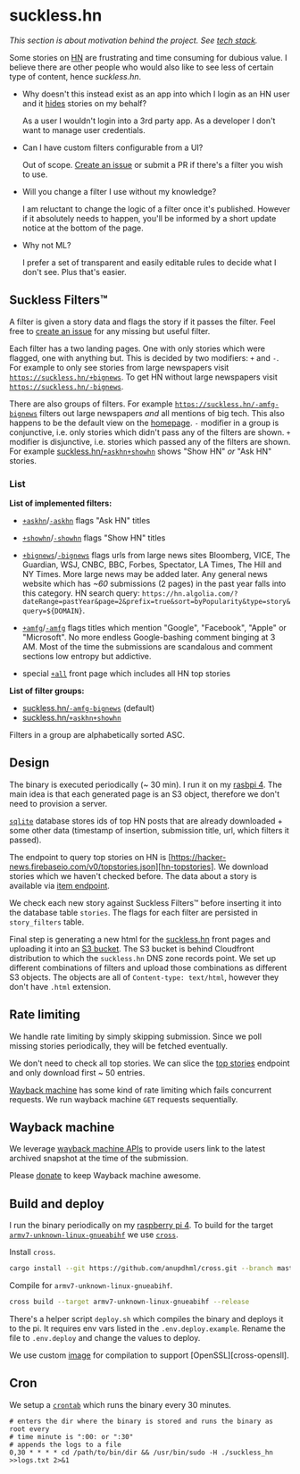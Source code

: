 # suckless.hn
*This section is about motivation behind the project. See [tech stack](#design).*

Some stories on [HN][hn] are frustrating and time consuming for dubious value. I believe there are other people who would also like to see less of certain type of content, hence *suckless.hn*.

* Why doesn't this instead exist as an app into which I login as an HN user and it [hides][hn-hide-story] stories on my behalf?

    As a user I wouldn't login into a 3rd party app. As a developer I don't want to manage user credentials.

* Can I have custom filters configurable from a UI?

    Out of scope. [Create an issue][create-issue] or submit a PR if there's a filter you wish to use.

* Will you change a filter I use without my knowledge?

    I am reluctant to change the logic of a filter once it's published. However if it absolutely needs to happen, you'll be informed by a short update notice at the bottom of the page.

* Why not ML?

    I prefer a set of transparent and easily editable rules to decide what I don't see. Plus that's easier.

## Suckless Filters™
A filter is given a story data and flags the story if it passes the filter. Feel free to [create an issue][create-issue] for any missing but useful filter.

Each filter has a two landing pages. One with only stories which were flagged, one with anything but. This is decided by two modifiers: `+` and `-`. For example to only see stories from large newspapers visit [`https://suckless.hn/+bignews`](https://suckless.hn/+bignews). To get HN without large newspapers visit [`https://suckless.hn/-bignews`](https://suckless.hn/-bignews).

There are also groups of filters. For example [`https://suckless.hn/-amfg-bignews`](https://suckless.hn/-amfg-bignews) filters out large newspapers _and_ all mentions of big tech. This also happens to be the default view on the [homepage][homepage]. `-` modifier in a group is conjunctive, i.e. only stories which didn't pass any of the filters are shown. `+` modifier is disjunctive, i.e. stories which passed any of the filters are shown. For example [suckless.hn/`+askhn+showhn`](https://suckless.hn/+askhn+showhn) shows "Show HN" _or_ "Ask HN" stories.

### List
**List of implemented filters:**
* [`+askhn`](https://suckless.hn/+askhn)/[`-askhn`](https://suckless.hn/-askhn) flags "Ask HN" titles

* [`+showhn`](https://suckless.hn/+showhn)/[`-showhn`](https://suckless.hn/-showhn) flags "Show HN" titles

* [`+bignews`](https://suckless.hn/+bignews)/[`-bignews`](https://suckless.hn/-bignews) flags urls from large news sites Bloomberg, VICE, The Guardian, WSJ, CNBC, BBC, Forbes, Spectator, LA Times, The Hill and NY Times. More large news may be added later. Any general news website which has *~60* submissions (2 pages) in the past year falls into this category. HN search query: `https://hn.algolia.com/?dateRange=pastYear&page=2&prefix=true&sort=byPopularity&type=story&query=${DOMAIN}`.

* [`+amfg`](https://suckless.hn/+amfg)/[`-amfg`](https://suckless.hn/-amfg) flags titles which mention "Google", "Facebook", "Apple" or "Microsoft". No more endless Google-bashing comment binging at 3 AM. Most of the time the submissions are scandalous and comment sections low entropy but addictive.

* special [`+all`](https://suckless.hn/+all) front page which includes all HN top stories

**List of filter groups:**
* [suckless.hn/`-amfg-bignews`](https://suckless.hn/-amfg-bignews) (default)
* [suckless.hn/`+askhn+showhn`](https://suckless.hn/+askhn+showhn)

Filters in a group are alphabetically sorted ASC.

## Design
The binary is executed periodically (~ 30 min). I run it on my [rasbpi 4][pi-4]. The main idea is that each generated page is an S3 object, therefore we don't need to provision a server.

[`sqlite`][sqlite] database stores ids of top HN posts that are already downloaded + some other data (timestamp of insertion, submission title, url, which filters it passed).

The endpoint to query top stories on HN is [https://hacker-news.firebaseio.com/v0/topstories.json][hn-topstories]. We download stories which we haven't checked before. The data about a story is available via [item endpoint][hn-item].

We check each new story against Suckless Filters™ before inserting it into the database table `stories`. The flags for each filter are persisted in `story_filters` table.

Final step is generating a new html for the [suckless.hn][suckless-hn] front pages and uploading it into an [S3 bucket][s3-upload]. The S3 bucket is behind Cloudfront distribution to which the `suckless.hn` DNS zone records point. We set up different combinations of filters and upload those combinations as different S3 objects. The objects are all of `Content-type: text/html`, however they don't have `.html` extension.

## Rate limiting
We handle rate limiting by simply skipping submission. Since we poll missing stories periodically, they will be fetched eventually.

We don't need to check all top stories. We can slice the [top stories][hn-topstories] endpoint and only download first ~ 50 entries.

[Wayback machine](#wayback-machine) has some kind of rate limiting which fails concurrent requests. We run wayback machine `GET` requests sequentially.

## Wayback machine
We leverage [wayback machine APIs][wayback-machine-api] to provide users link to the latest archived snapshot at the time of the submission.

Please [donate][wayback-donate] to keep Wayback machine awesome.

## Build and deploy
I run the binary periodically on my [raspberry pi 4][pi-4]. To build for the target [`armv7-unknown-linux-gnueabihf`][pi-target] we use [`cross`][cross].

Install `cross`.

```bash
cargo install --git https://github.com/anupdhml/cross.git --branch master
```

Compile for `armv7-unknown-linux-gnueabihf`.

```bash
cross build --target armv7-unknown-linux-gnueabihf --release
```

There's a helper script `deploy.sh` which compiles the binary and deploys it to the pi. It requires env vars listed in the `.env.deploy.example`. Rename the file to `.env.deploy` and change the values to deploy.

We use custom [image](armv7-unknown-linux-gnueabihf/Dockerfile) for compilation to support [OpenSSL][cross-opensll].

## Cron
We setup a [`crontab`][pi-crontab] which runs the binary every 30 minutes.

```
# enters the dir where the binary is stored and runs the binary as root every
# time minute is ":00: or ":30"
# appends the logs to a file
0,30 * * * * cd /path/to/bin/dir && /usr/bin/sudo -H ./suckless_hn >>logs.txt 2>&1
```

<!-- References -->
[create-issue]: https://github.com/bausano/suckless.hn/issues/new
[cross-openssl]: https://www.reddit.com/r/rust/comments/axaq9b/opensslsys_error_when_crosscompiling_for/ehsa59c
[cross]: https://github.com/rust-embedded/cross
[hn-hide-story]: https://news.ycombinator.com/item?id=5225884
[hn-item]: https://github.com/HackerNews/API#items
[hn-topstories]: https://github.com/HackerNews/API#new-top-and-best-stories
[hn]: https://news.ycombinator.com/news
[homepage]: https://suckless.hn
[pi-4]: https://www.raspberrypi.org/products/raspberry-pi-4-model-b
[pi-crontab]: https://www.raspberrypi.org/documentation/linux/usage/cron.md
[pi-target]: https://chacin.dev/blog/cross-compiling-rust-for-the-raspberry-pi
[s3-upload]: https://durch.github.io/rust-s3/s3/bucket/struct.Bucket.html#method.put_object_with_content_type
[sqlite]: https://github.com/rusqlite/rusqlite
[suckless-hn]: https://suckless.hn
[wayback-donate]: https://archive.org/donate
[wayback-machine-api]: https://archive.org/help/wayback_api.php

